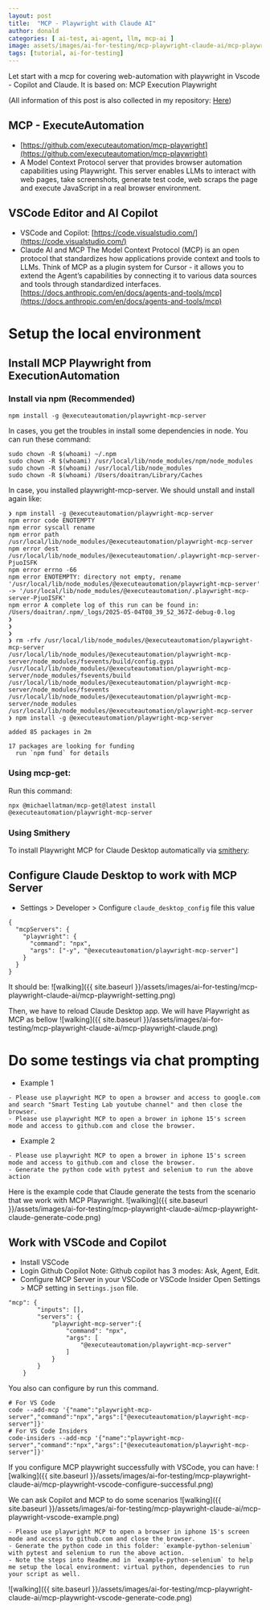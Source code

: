 ```yaml
---
layout: post
title:  "MCP - Playwright with Claude AI"
author: donald
categories: [ ai-test, ai-agent, llm, mcp-ai ]
image: assets/images/ai-for-testing/mcp-playwright-claude-ai/mcp-playwright-setting.png
tags: [tutorial, ai-for-testing]
---
```


Let start with a mcp for covering web-automation with playwright in Vscode - Copilot and Claude. It is based on: MCP Execution Playwright

(All information of this post is also collected in my repository: [Here](https://github.com/josdoaitran/mcp-ai-web-automation/blob/main/mcp-ai-paywright-execute-automation-claude-vscode/README.md))

## MCP - ExecuteAutomation
- [https://github.com/executeautomation/mcp-playwright](https://github.com/executeautomation/mcp-playwright)
- A Model Context Protocol server that provides browser automation capabilities using Playwright. This server enables LLMs to interact with web pages, take screenshots, generate test code, web scraps the page and execute JavaScript in a real browser environment.

## VSCode Editor and AI Copilot
- VSCode and Copilot: [https://code.visualstudio.com/](https://code.visualstudio.com/)
- Claude AI and MCP
  The Model Context Protocol (MCP) is an open protocol that standardizes how applications provide context and tools to LLMs. Think of MCP as a plugin system for Cursor - it allows you to extend the Agent’s capabilities by connecting it to various data sources and tools through standardized interfaces.
[https://docs.anthropic.com/en/docs/agents-and-tools/mcp](https://docs.anthropic.com/en/docs/agents-and-tools/mcp)

# Setup the local environment
## Install MCP Playwright from ExecutionAutomation

### Install via npm (Recommended)
```terminal
npm install -g @executeautomation/playwright-mcp-server
```

In cases, you get the troubles in install some dependencies in node. You can run these command:
```
sudo chown -R $(whoami) ~/.npm
sudo chown -R $(whoami) /usr/local/lib/node_modules/npm/node_modules
sudo chown -R $(whoami) /usr/local/lib/node_modules
sudo chown -R $(whoami) /Users/doaitran/Library/Caches
```

In case, you installed playwright-mcp-server. We should unstall and install again like:
```terminal
❯ npm install -g @executeautomation/playwright-mcp-server
npm error code ENOTEMPTY
npm error syscall rename
npm error path /usr/local/lib/node_modules/@executeautomation/playwright-mcp-server
npm error dest /usr/local/lib/node_modules/@executeautomation/.playwright-mcp-server-PjuoISFK
npm error errno -66
npm error ENOTEMPTY: directory not empty, rename '/usr/local/lib/node_modules/@executeautomation/playwright-mcp-server' -> '/usr/local/lib/node_modules/@executeautomation/.playwright-mcp-server-PjuoISFK'
npm error A complete log of this run can be found in: /Users/doaitran/.npm/_logs/2025-05-04T08_39_52_367Z-debug-0.log
❯ 
❯ 
❯ 
❯ rm -rfv /usr/local/lib/node_modules/@executeautomation/playwright-mcp-server
/usr/local/lib/node_modules/@executeautomation/playwright-mcp-server/node_modules/fsevents/build/config.gypi
/usr/local/lib/node_modules/@executeautomation/playwright-mcp-server/node_modules/fsevents/build
/usr/local/lib/node_modules/@executeautomation/playwright-mcp-server/node_modules/fsevents
/usr/local/lib/node_modules/@executeautomation/playwright-mcp-server/node_modules
/usr/local/lib/node_modules/@executeautomation/playwright-mcp-server
❯ npm install -g @executeautomation/playwright-mcp-server

added 85 packages in 2m

17 packages are looking for funding
  run `npm fund` for details
```

### Using mcp-get:
Run this command:
```
npx @michaellatman/mcp-get@latest install @executeautomation/playwright-mcp-server
```

### Using Smithery
To install Playwright MCP for Claude Desktop automatically via [smithery](https://smithery.ai/server/@executeautomation/playwright-mcp-server):

## Configure Claude Desktop to work with MCP Server

- Settings > Developer > Configure `claude_desktop_config` file this value
```
{
  "mcpServers": {
    "playwright": {
      "command": "npx",
      "args": ["-y", "@executeautomation/playwright-mcp-server"]
    }
  }
}
```
It should be:
![walking]({{ site.baseurl }}/assets/images/ai-for-testing/mcp-playwright-claude-ai/mcp-playwright-setting.png)

Then, we have to reload Claude Desktop app. We will have Playwright as MCP as bellow
![walking]({{ site.baseurl }}/assets/images/ai-for-testing/mcp-playwright-claude-ai/mcp-playwright-claude.png)

# Do some testings via chat prompting

- Example 1
```
- Please use playwright MCP to open a browser and access to google.com and search "Smart Testing Lab youtube channel" and then close the browser.
- Please use playwright MCP to open a brower in iphone 15's screen mode and access to github.com and close the browser.
```
- Example 2
```
- Please use playwright MCP to open a brower in iphone 15's screen mode and access to github.com and close the browser.
- Generate the python code with pytest and selenium to run the above action
```
Here is the example code that Claude generate the tests from the scenario that we work with MCP Playwright.
![walking]({{ site.baseurl }}/assets/images/ai-for-testing/mcp-playwright-claude-ai/mcp-playwright-claude-generate-code.png)


## Work with VSCode and Copilot
- Install VSCode
- Login Github Copilot
  Note: Github copilot has 3 modes: Ask, Agent, Edit.
- Configure MCP Server in your VSCode or VSCode Insider
  Open Settings > MCP setting in `Settings.json` file.

```
"mcp": {
        "inputs": [],
        "servers": {
            "playwright-mcp-server":{
                "command": "npx",
                "args": [
                    "@executeautomation/playwright-mcp-server"
                ]
            }
        }
    }
```

You also can configure by run this command.
```
# For VS Code
code --add-mcp '{"name":"playwright-mcp-server","command":"npx","args":["@executeautomation/playwright-mcp-server"]}'
# For VS Code Insiders
code-insiders --add-mcp '{"name":"playwright-mcp-server","command":"npx","args":["@executeautomation/playwright-mcp-server"]}'
```
If you configure MCP playwright successfully with VSCode, you can have:
![walking]({{ site.baseurl }}/assets/images/ai-for-testing/mcp-playwright-claude-ai/mcp-playwright-vscode-configure-successful.png)

We can ask Copilot and MCP to do some scenarios
![walking]({{ site.baseurl }}/assets/images/ai-for-testing/mcp-playwright-claude-ai/mcp-playwright-vscode-example.png)


```
- Please use playwright MCP to open a browser in iphone 15's screen mode and access to github.com and close the browser.
- Generate the python code in this folder: `example-python-selenium` with pytest and selenium to run the above action.
- Note the steps into Readme.md in `example-python-selenium` to help me setup the local environment: virtual python, dependencies to run your script as well.
```
![walking]({{ site.baseurl }}/assets/images/ai-for-testing/mcp-playwright-claude-ai/mcp-playwright-vscode-generate-code.png)
